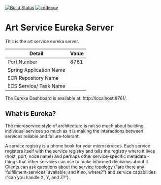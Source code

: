 [![Build Status](https://travis-ci.com/JamesCollerton/Art_Service_Eureka_Server.svg?token=KdiR1xs9jsHVYsSCNwx4&branch=master)](https://travis-ci.com/JamesCollerton/Art_Service_Eureka_Server)
[![codecov](https://codecov.io/gh/JamesCollerton/Art_Service_Eureka_Server/branch/master/graph/badge.svg)](https://codecov.io/gh/JamesCollerton/Art_Service_Eureka_Server)

# Art Service Eureka Server

This is the art service eureka server.

Detail | Value
------------ | -------------
Port Number | 8761
Spring Application Name | 
ECR Repository Name |
ECS Service/ Task Name |

The Eureka Dashboard is available at: http://localhost:8761/.

## What is Eureka?

The microservice style of architecture is not so much about building individual services so much as it is making the interactions between services reliable and failure-tolerant. 

A service registry is a phone book for your microservices. Each service registers itself with the service registry and tells the registry where it lives (host, port, node name) and perhaps other service-specific metadata - things that other services can use to make informed decisions about it. Clients can ask questions about the service topology (“are there any ‘fulfillment-services’ available, and if so, where?”) and service capabilities (“can you handle X, Y, and Z?”).
